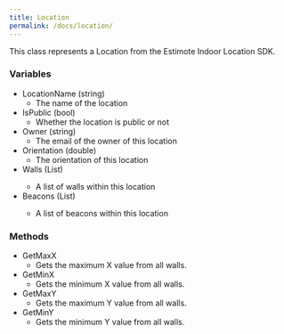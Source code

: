 ```yaml
---
title: Location
permalink: /docs/location/
---
```


This class represents a Location from the Estimote Indoor Location SDK.

### Variables
* LocationName (string)
  * The name of the location
* IsPublic (bool)
  * Whether the location is public or not
* Owner (string)
  * The email of the owner of this location
* Orientation (double)
  * The orientation of this location
* Walls (List<LocationWall>)
  * A list of walls within this location
* Beacons (List<LocationBeacon>)
  * A list of beacons within this location

### Methods
* GetMaxX
  * Gets the maximum X value from all walls.
* GetMinX
  * Gets the minimum X value from all walls.
* GetMaxY
  * Gets the maximum Y value from all walls.
* GetMinY
  * Gets the minimum Y value from all walls.
